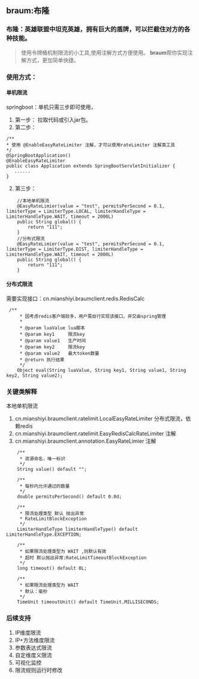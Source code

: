 ## braum:布隆
### **布隆**：英雄联盟中坦克英雄，拥有巨大的盾牌，可以拦截住对方的各种技能。

>使用令牌桶机制限流的小工具,使用注解方式方便使用。
**braum**帮你实现注解方式，更加简单快捷。


### 使用方式：
#### 单机限流
springboot：单机只需三步即可使用，
1. 第一步：
拉取代码或引入jar包。
2. 第二步：
```
/**
* 使用 @EnableEasyRateLimiter 注解，才可以使用rateLimiter 注解类工具
*/
@SpringBootApplication()
@EnableEasyRateLimiter
public class Application extends SpringBootServletInitializer {
   ......
}
```
2. 第三步：
```
    //本地单机限流
    @EasyRateLimier(value = "test", permitsPerSecond = 0.1, limiterType = LimiterType.LOCAL, limiterHandleType = LimiterHandleType.WAIT, timeout = 2000L)
    public String global() {
        return "111";
    }
    //分布式限流
    @EasyRateLimier(value = "test", permitsPerSecond = 0.1, limiterType = LimiterType.DIST, limiterHandleType = LimiterHandleType.WAIT, timeout = 2000L)
    public String global() {
        return "111";
    }
```

#### 分布式限流
需要实现接口：cn.mianshiyi.braumclient.redis.RedisCalc
```aidl
 /**
     * 因考虑redis客户端较多，用户需自行实现该接口，并交由spring管理
     *
     * @param luaValue lua脚本
     * @param key1     限流key
     * @param value1   生产时间
     * @param key2     限流key
     * @param value2   最大token数量
     * @return 执行结果
     */
    Object eval(String luaValue, String key1, String value1, String key2, String value2);
```

### 关键类解释
  本地单机限流
1. cn.mianshiyi.braumclient.ratelimit.LocalEasyRateLimiter
  分布式限流，依赖redis
2. cn.mianshiyi.braumclient.ratelimit.EasyRedisCalcRateLimiter
   注解
3. cn.mianshiyi.braumclient.annotation.EasyRateLimier
   注解
```
    /**
     * 资源命名，唯一标识
     */
    String value() default "";

    /**
     * 每秒内允许通过的数量
     */
    double permitsPerSecond() default 0.0d;

    /**
     * 限流处理类型 默认 抛出异常
     * RateLimitBlockException
     */
    LimiterHandleType limiterHandleType() default LimiterHandleType.EXCEPTION;

    /**
     * 如果限流处理类型为 WAIT ,则默认有效
     * 超时 默认抛出异常:RateLimitTimeoutBlockException
     */
    long timeout() default 0L;

    /**
     * 如果限流处理类型为 WAIT 
     * 默认：毫秒
     */
    TimeUnit timeoutUnit() default TimeUnit.MILLISECONDS;

```
### 后续支持
1. IP维度限流
2. IP+方法维度限流
3. 参数表达式限流
4. 自定维度义限流
5. 可视化监控
6. 限流规则运行时修改
